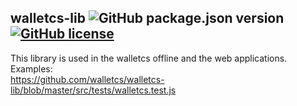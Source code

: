 ## walletcs-lib ![GitHub package.json version](https://img.shields.io/github/package-json/v/walletcs/walletcs-lib) [![GitHub license](https://img.shields.io/github/license/walletcs/walletcs-app.svg)](https://github.com/walletcs/walletcs-lib/blob/master/LICENSE)

This library is used in the walletcs offline and the web applications.  
Examples:  
https://github.com/walletcs/walletcs-lib/blob/master/src/tests/walletcs.test.js
